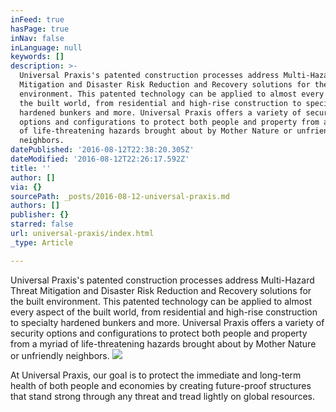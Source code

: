 ```yaml
---
inFeed: true
hasPage: true
inNav: false
inLanguage: null
keywords: []
description: >-
  Universal Praxis's patented construction processes address Multi-Hazard Threat
  Mitigation and Disaster Risk Reduction and Recovery solutions for the built
  environment. This patented technology can be applied to almost every aspect of
  the built world, from residential and high-rise construction to specialty
  hardened bunkers and more. Universal Praxis offers a variety of security
  options and configurations to protect both people and property from a myriad
  of life-threatening hazards brought about by Mother Nature or unfriendly
  neighbors.
datePublished: '2016-08-12T22:38:20.305Z'
dateModified: '2016-08-12T22:26:17.592Z'
title: ''
author: []
via: {}
sourcePath: _posts/2016-08-12-universal-praxis.md
authors: []
publisher: {}
starred: false
url: universal-praxis/index.html
_type: Article

---
```

Universal Praxis's patented construction processes address Multi-Hazard Threat Mitigation and Disaster Risk Reduction and Recovery solutions for the built environment. This patented technology can be applied to almost every aspect of the built world, from residential and high-rise construction to specialty hardened bunkers and more. Universal Praxis offers a variety of security options and configurations to protect both people and property from a myriad of life-threatening hazards brought about by Mother Nature or unfriendly neighbors.
![](https://the-grid-user-content.s3-us-west-2.amazonaws.com/aa9b7ff8-fa9f-49c8-90b9-6ed0b07e7a5f.jpg)

At Universal Praxis, our goal is to protect the immediate and long-term health of both people and economies by creating future-proof structures that stand strong through any threat and tread lightly on global resources.
